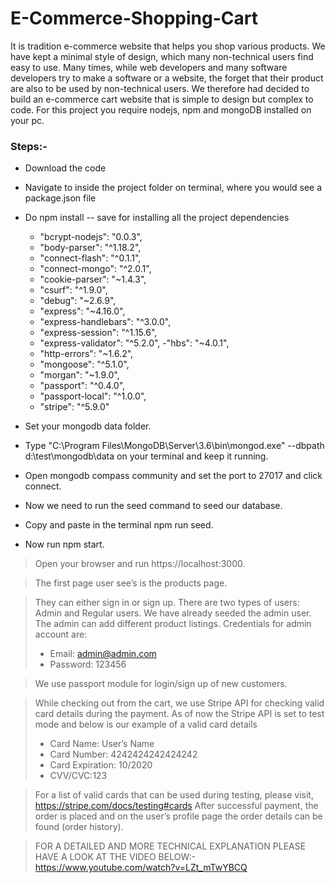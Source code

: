 # E-Commerce-Shopping-Cart

It is tradition e-commerce website that helps you shop various products.
We have kept a minimal style of design, which many non-technical users find easy to use.
Many times, while web developers and many software developers try to make a software or a website, the forget that their product are also to be used by non-technical users. We therefore had decided to build an e-commerce cart website that is simple to design but complex to code.
For this project you require nodejs, npm and mongoDB installed on your pc.

### Steps:-
- Download the code 
- Navigate to inside the project folder on terminal, where you would see a package.json file 
- Do npm install -- save for installing all the project dependencies 
  - "bcrypt-nodejs": "0.0.3", 
  - "body-parser": "^1.18.2", 
  - "connect-flash": "^0.1.1",
  - "connect-mongo": "^2.0.1", 
  - "cookie-parser": "~1.4.3", 
  - "csurf": "^1.9.0", 
  - "debug": "~2.6.9", 
  - "express": "~4.16.0", 
  - "express-handlebars": "^3.0.0",
  - "express-session": "^1.15.6", 
  - "express-validator": "^5.2.0", 
  -"hbs": "~4.0.1", 
  - "http-errors": "~1.6.2", 
  - "mongoose": "^5.1.0", 
  - "morgan": "~1.9.0", 
  - "passport": "^0.4.0", 
  - "passport-local": "^1.0.0", 
  - "stripe": "^5.9.0" 
  
-  Set your mongodb data folder. 
- Type "C:\Program Files\MongoDB\Server\3.6\bin\mongod.exe" --dbpath d:\test\mongodb\data on your terminal and keep it running. 
- Open mongodb compass community and set the port to 27017 and click connect. 
- Now we need to run the seed command to seed our database. 
- Copy and paste in the terminal npm run seed. 
- Now run npm start.

> Open your browser and run https://localhost:3000.

> The first page user see’s is the products page. 

> They can either sign in or sign up. 
> There are two types of users: Admin and Regular users. 
> We have already seeded the admin user. The admin can add different product listings. Credentials for admin account are: 
> - Email: admin@admin.com 
> - Password: 123456

>We use passport module for login/sign up of new customers. 

>While checking out from the cart, we use Stripe API for checking valid card details during the payment. 
As of now the Stripe API is set to test mode and below is our example of a valid card details
> - Card Name: User’s Name 
> - Card Number: 4242424242424242 
> - Card Expiration: 10/2020 
> - CVV/CVC:123 

> For a list of valid cards that can be used during testing, please visit, https://stripe.com/docs/testing#cards After successful payment, the order is placed and on the user’s profile page the order details can be found (order history).

> FOR A DETAILED AND MORE TECHNICAL EXPLANATION PLEASE HAVE A LOOK AT THE VIDEO BELOW:- https://www.youtube.com/watch?v=LZt_mTwYBCQ
